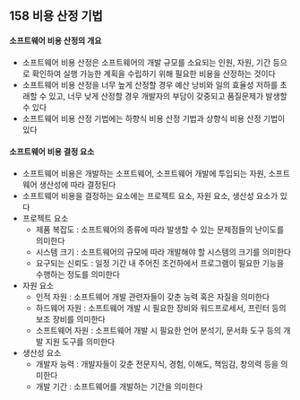 ## 158 비용 산정 기법

#### 소프트웨어 비용 산정의 개요

- 소프트웨어 비용 산정은 소프트웨어의 개발 규모를 소요되는 인원, 자원, 기간 등으로 확인하여 실행 가능한 계획을 수립하기 위해 필요한 비용을 산정하는 것이다
- 소프트웨어 비용 산정을 너무 높게 산정할 경우 예산 낭비와 일의 효율성 저하를 초래할 수 있고, 너무 낮게 산정할 경우 개발자의 부담이 갖중되고 품질문제가 발생할 수 있다
- 소프트웨어 비용 산정 기법에는 하향식 비용 산정 기법과 상향식 비용 산정 기법이 있다



#### 소프트웨어 비용 결정 요소

- 소프트웨어 비용은 개발하는 소프트웨어, 소프트웨어 개발에 투입되는 자원, 소프트웨어 생산성에 따라 결정된다
- 소프트웨어 비용을 결정하는 요소에는 프로젝트 요소, 자원 요소, 생산성 요소가 있다
- 프로젝트 요소
  - 제품 복잡도 : 소프트웨어의 종류에 따라 발생할 수 있는 문제점들의 난이도를 의미한다
  - 시스템 크기 : 소프트웨어의 규모에 따라 개발해야 할 시스템의 크기를 의미한다
  - 요구되는 신뢰도 : 일정 기간 내 주어진 조건하에서 프로그램이 필요한 기능을 수행하는 정도를 의미한다
- 자원 요소
  - 인적 자원 : 소프트웨어 개발 관련자들이 갖춘 능력 혹은 자질을 의미한다
  - 하드웨어 자원 : 소프트웨어 개발 시 필요한 장비와 워드프로세서, 프린터 등의 보조 장비를 의미한다
  - 소프트웨어 자원 : 소프트웨어 개발 시 필요한 언어 분석기, 문서화 도구 등의 개발 지원 도구를 의미한다
- 생산성 요소
  - 개발자 능력 : 개발자들이 갖춘 전문지식, 경험, 이해도, 책임감, 창의력 등을 의미한다
  - 개발 기간 : 소프트웨어를 개발하는 기간을 의미한다